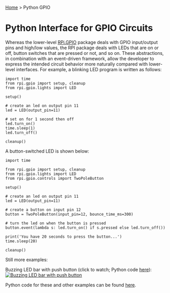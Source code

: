[Home](../index.md) > Python GPIO

# Python Interface for GPIO Circuits
Whereas the lower-level [RPi.GPIO](https://pypi.org/project/RPi.GPIO/) package deals with GPIO input/output pins and 
high/low values, the RPI package deals with LEDs that are on or off, button switches that are pressed or not, and so on. 
These abstractions, in combination with an event-driven framework, allow the developer to express the intended circuit 
behavior more naturally compared with lower-level interfaces. For example, a blinking LED program is written as follows:
```
import time
from rpi.gpio import setup, cleanup
from rpi.gpio.lights import LED

setup()

# create an led on output pin 11
led = LED(output_pin=11)

# set on for 1 second then off
led.turn_on()
time.sleep(1)
led.turn_off()

cleanup()
```
A button-switched LED is shown below:

```
import time

from rpi.gpio import setup, cleanup
from rpi.gpio.lights import LED
from rpi.gpio.controls import TwoPoleButton

setup()

# create an led on output pin 11
led = LED(output_pin=11)

# create a button on input pin 12
button = TwoPoleButton(input_pin=12, bounce_time_ms=300)

# turn the led on when the button is pressed
button.event(lambda s: led.turn_on() if s.pressed else led.turn_off())

print('You have 20 seconds to press the button...')
time.sleep(20)

cleanup()
```

Still more examples:

Buzzing LED bar with push button (click to watch; Python code [here](https://github.com/MatthewGerber/rpi/blob/main/src/rpi/gpio/examples/buzzing_led_bar_with_button.py)):
[![Buzzing LED bar with push button](https://img.youtube.com/vi/e6PrM2QVSA4/0.jpg)](https://www.youtube.com/watch?v=e6PrM2QVSA4)

Python code for these and other examples can be found [here](../../src/rpi/gpio/examples).
